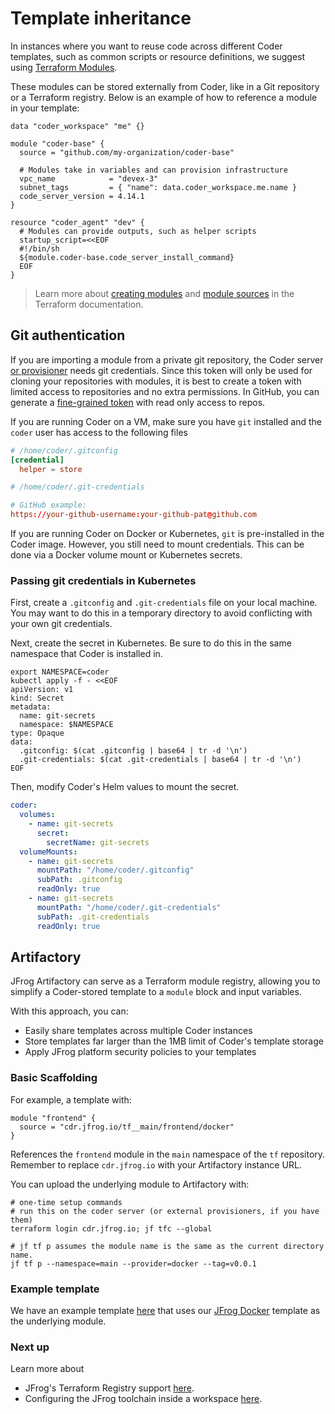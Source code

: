 # Template inheritance

In instances where you want to reuse code across different Coder templates, such
as common scripts or resource definitions, we suggest using
[Terraform Modules](https://developer.hashicorp.com/terraform/language/modules).

These modules can be stored externally from Coder, like in a Git repository or a
Terraform registry. Below is an example of how to reference a module in your
template:

```hcl
data "coder_workspace" "me" {}

module "coder-base" {
  source = "github.com/my-organization/coder-base"

  # Modules take in variables and can provision infrastructure
  vpc_name            = "devex-3"
  subnet_tags         = { "name": data.coder_workspace.me.name }
  code_server_version = 4.14.1
}

resource "coder_agent" "dev" {
  # Modules can provide outputs, such as helper scripts
  startup_script=<<EOF
  #!/bin/sh
  ${module.coder-base.code_server_install_command}
  EOF
}
```

> Learn more about
> [creating modules](https://developer.hashicorp.com/terraform/language/modules)
> and
> [module sources](https://developer.hashicorp.com/terraform/language/modules/sources)
> in the Terraform documentation.

## Git authentication

If you are importing a module from a private git repository, the Coder server
[or provisioner](../admin/provisioners.md) needs git credentials. Since this
token will only be used for cloning your repositories with modules, it is best
to create a token with limited access to repositories and no extra permissions.
In GitHub, you can generate a
[fine-grained token](https://docs.github.com/en/rest/overview/permissions-required-for-fine-grained-personal-access-tokens?apiVersion=2022-11-28)
with read only access to repos.

If you are running Coder on a VM, make sure you have `git` installed and the
`coder` user has access to the following files

```toml
# /home/coder/.gitconfig
[credential]
  helper = store
```

```toml
# /home/coder/.git-credentials

# GitHub example:
https://your-github-username:your-github-pat@github.com
```

If you are running Coder on Docker or Kubernetes, `git` is pre-installed in the
Coder image. However, you still need to mount credentials. This can be done via
a Docker volume mount or Kubernetes secrets.

### Passing git credentials in Kubernetes

First, create a `.gitconfig` and `.git-credentials` file on your local machine.
You may want to do this in a temporary directory to avoid conflicting with your
own git credentials.

Next, create the secret in Kubernetes. Be sure to do this in the same namespace
that Coder is installed in.

```shell
export NAMESPACE=coder
kubectl apply -f - <<EOF
apiVersion: v1
kind: Secret
metadata:
  name: git-secrets
  namespace: $NAMESPACE
type: Opaque
data:
  .gitconfig: $(cat .gitconfig | base64 | tr -d '\n')
  .git-credentials: $(cat .git-credentials | base64 | tr -d '\n')
EOF
```

Then, modify Coder's Helm values to mount the secret.

```yaml
coder:
  volumes:
    - name: git-secrets
      secret:
        secretName: git-secrets
  volumeMounts:
    - name: git-secrets
      mountPath: "/home/coder/.gitconfig"
      subPath: .gitconfig
      readOnly: true
    - name: git-secrets
      mountPath: "/home/coder/.git-credentials"
      subPath: .git-credentials
      readOnly: true
```

## Artifactory

JFrog Artifactory can serve as a Terraform module registry, allowing you to
simplify a Coder-stored template to a `module` block and input variables.

With this approach, you can:

- Easily share templates across multiple Coder instances
- Store templates far larger than the 1MB limit of Coder's template storage
- Apply JFrog platform security policies to your templates

### Basic Scaffolding

For example, a template with:

```hcl
module "frontend" {
  source = "cdr.jfrog.io/tf__main/frontend/docker"
}
```

References the `frontend` module in the `main` namespace of the `tf` repository.
Remember to replace `cdr.jfrog.io` with your Artifactory instance URL.

You can upload the underlying module to Artifactory with:

```shell
# one-time setup commands
# run this on the coder server (or external provisioners, if you have them)
terraform login cdr.jfrog.io; jf tfc --global

# jf tf p assumes the module name is the same as the current directory name.
jf tf p --namespace=main --provider=docker --tag=v0.0.1
```

### Example template

We have an example template
[here](https://github.com/coder/coder/tree/main/examples/templates/jfrog/remote)
that uses our [JFrog Docker](../platforms/jfrog.md) template as the underlying
module.

### Next up

Learn more about

- JFrog's Terraform Registry support
  [here](https://jfrog.com/help/r/jfrog-artifactory-documentation/terraform-registry).
- Configuring the JFrog toolchain inside a workspace
  [here](../platforms/jfrog.md).
